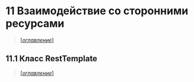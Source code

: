 # 11 Взаимодействие со сторонними ресурсами

> [[_оглавление_]](../README.md/#11-взаимодействие-со-сторонними-ресурсами)

## 11.1 Класс RestTemplate

> [[_оглавление_]](../README.md/#101-логирование)

